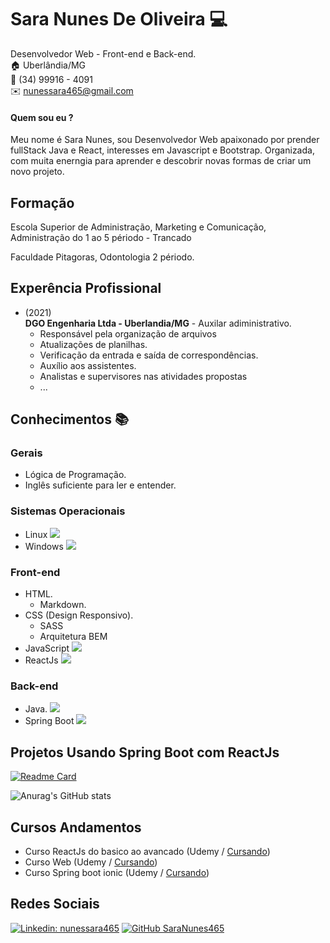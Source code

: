 # Sara Nunes De Oliveira :computer:
Desenvolvedor Web - Front-end e Back-end.<br>
:house:   Uberlândia/MG <br>
:iphone:   (34) 99916 - 4091 <br>
:envelope:  nunessara465@gmail.com

#### Quem sou eu ?
Meu nome é Sara Nunes, sou Desenvolvedor Web apaixonado por prender fullStack Java e React, interesses em Javascript e Bootstrap. Organizada, com muita enerngia para aprender e descobrir novas formas de criar um novo projeto.

## Formação
Escola Superior de Administração, Marketing e Comunicação, Administração do 1 ao 5 périodo - Trancado<br>

Faculdade Pitagoras, Odontologia 2 périodo.

## Experência Profissional
* (2021) <br>
**DGO Engenharia Ltda - Uberlandia/MG** -
Auxilar adiministrativo.
  * Responsável pela organização de arquivos
  * Atualizações de planilhas.
  * Verificação da entrada e saída de correspondências.
  * Auxílio aos assistentes.
  * Analistas e supervisores nas atividades propostas
  * ...
## Conhecimentos :books:

### Gerais
* Lógica de Programação.
* Inglês suficiente para ler e entender.

### Sistemas Operacionais
* Linux ![](https://img.shields.io/badge/OS-Linux-informational?style=flat&logo=linux&logoColor=white&color=6aa6f8)
* Windows ![](https://img.shields.io/badge/OS-Windows-informational?style=flat&logo=linux&logoColor=white&color=6aa6f8)

### Front-end
* HTML.
  * Markdown.
* CSS (Design Responsivo).
  * SASS
  * Arquitetura BEM
* JavaScript ![](https://img.shields.io/badge/Code-JavaScript-informational?style=flat&logo=javascript&logoColor=white&color=6aa6f8)
* ReactJs ![](https://img.shields.io/badge/Code-React-informational?style=flat&logo=react&logoColor=white&color=6aa6f8)
### Back-end
 * Java. ![](https://img.shields.io/badge/Code-Java-informational?style=flat&logo=react&logoColor=white&color=6aa6f8)
  * Spring Boot ![](https://img.shields.io/badge/Code-SpringBoot-informational?style=flat&logo=react&logoColor=white&color=6aa6f8)

## Projetos Usando Spring Boot com ReactJs

[![Readme Card](https://github-readme-stats.vercel.app/api/pin/?username=SaraNunes465&repo=CrudSpringBootWithReact&bg_color=30,e96443,904e95&title_color=fff&text_color=fff)](https://github.com/SaraNunes465/CrudSpringBootWithReact)

![Anurag's GitHub stats](https://github-readme-stats.vercel.app/api?username=SaraNunes465&bg_color=30,e96443,904e95&title_color=fff&text_color=fff)

## Cursos Andamentos

* Curso ReactJs do basico ao avancado (Udemy / [Cursando](https://www.udemy.com/course/curso-de-reactjs-nextjs-completo-do-basico-ao-avancado/))
* Curso Web (Udemy / [Cursando](https://www.udemy.com/course/curso-web/))
* Curso Spring boot ionic (Udemy / [Cursando](https://www.udemy.com/course/spring-boot-ionic/))

## Redes Sociais
[![Linkedin: nunessara465](https://img.shields.io/badge/-saranunes-blue?style=flat-square&logo=Linkedin&logoColor=white&link=https://br.linkedin.com/in/sara-nunes-5234a01a9)](https://br.linkedin.com/in/sara-nunes-5234a01a9)
[![GitHub SaraNunes465](https://img.shields.io/github/followers/sara?label=follow&style=social)](https://github.com/SaraNunes465)

